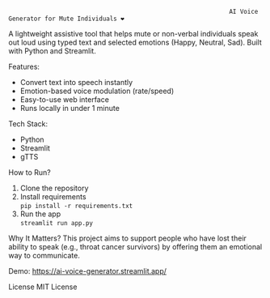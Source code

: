                                                                  AI Voice Generator for Mute Individuals ❤️

A lightweight assistive tool that helps mute or non-verbal individuals speak out loud using typed text and selected emotions (Happy, Neutral, Sad). Built with Python and Streamlit.

Features:
- Convert text into speech instantly
- Emotion-based voice modulation (rate/speed)
- Easy-to-use web interface
- Runs locally in under 1 minute

Tech Stack:
- Python
- Streamlit
- gTTS

How to Run?
1. Clone the repository
2. Install requirements  
   `pip install -r requirements.txt`
3. Run the app  
   `streamlit run app.py`

Why It Matters?
This project aims to support people who have lost their ability to speak (e.g., throat cancer survivors) by offering them an emotional way to communicate.

Demo:
https://ai-voice-generator.streamlit.app/

License
MIT License
